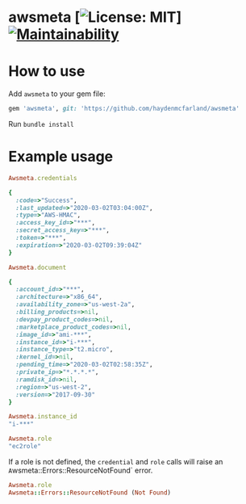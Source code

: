 # awsmeta [![License: MIT](https://img.shields.io/badge/License-MIT-yellow.svg)] [![Maintainability](https://api.codeclimate.com/v1/badges/adfb8333557241e81a02/maintainability)](https://codeclimate.com/github/haydenmcfarland/awsmeta/maintainability)

# How to use

Add `awsmeta` to your gem file:

```ruby
gem 'awsmeta', git: 'https://github.com/haydenmcfarland/awsmeta'
```

Run `bundle install`

# Example usage

```ruby
Awsmeta.credentials

{
  :code=>"Success",
  :last_updated=>"2020-03-02T03:04:00Z",
  :type=>"AWS-HMAC",
  :access_key_id=>"***",
  :secret_access_key=>"***",
  :token=>"***",
  :expiration=>"2020-03-02T09:39:04Z"
}
```

```ruby
Awsmeta.document

{
  :account_id=>"***",
  :architecture=>"x86_64",
  :availability_zone=>"us-west-2a",
  :billing_products=>nil,
  :devpay_product_codes=>nil,
  :marketplace_product_codes=>nil,
  :image_id=>"ami-***",
  :instance_id=>"i-***",
  :instance_type=>"t2.micro",
  :kernel_id=>nil,
  :pending_time=>"2020-03-02T02:58:35Z",
  :private_ip=>"*.*.*.*",
  :ramdisk_id=>nil,
  :region=>"us-west-2",
  :version=>"2017-09-30"
}
```

```ruby
Awsmeta.instance_id
"i-***"
```

```ruby
Awsmeta.role
"ec2role"
```

If a role is not defined, the `credential` and `role` calls will raise
an `A`wsmeta::Errors::ResourceNotFound` error.

```ruby
Awsmeta.role
Awsmeta::Errors::ResourceNotFound (Not Found)
```
